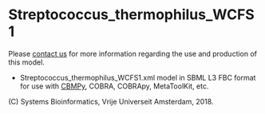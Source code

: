 # Streptococcus_thermophilus_WCFS1

Please [contact us](http://teusinkbruggemanlab.nl/team/) for more information regarding the use and production of this model.

* Streptococcus_thermophilus_WCFS1.xml model in SBML L3 FBC format for use with [CBMPy](http://cbmpy.sourceforge.net), COBRA, COBRApy, MetaToolKit, etc.

(C) Systems Bioinformatics, Vrije Universeit Amsterdam, 2018.
